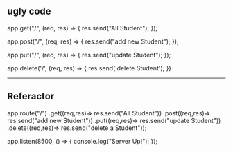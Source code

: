 ## ugly code
app.get("/", (req, res) => {
  res.send("All Student");
});

app.post("/", (req, res) => {
  res.send("add new Student");
});

app.put("/", (req, res) => {
  res.send("update Student");
});

app.delete('/', (req, res) => {
    res.send('delete Student');
  })


-----------------------------------

## Referactor 

app.route("/")
.get((req,res)=> res.send("All Student"))
.post((req,res)=> res.send("add new Student"))
.put((req,res)=> res.send("update Student"))
.delete((req,res)=> res.send("delete a Student"));

app.listen(8500, () => {
  console.log("Server Up!");
});

